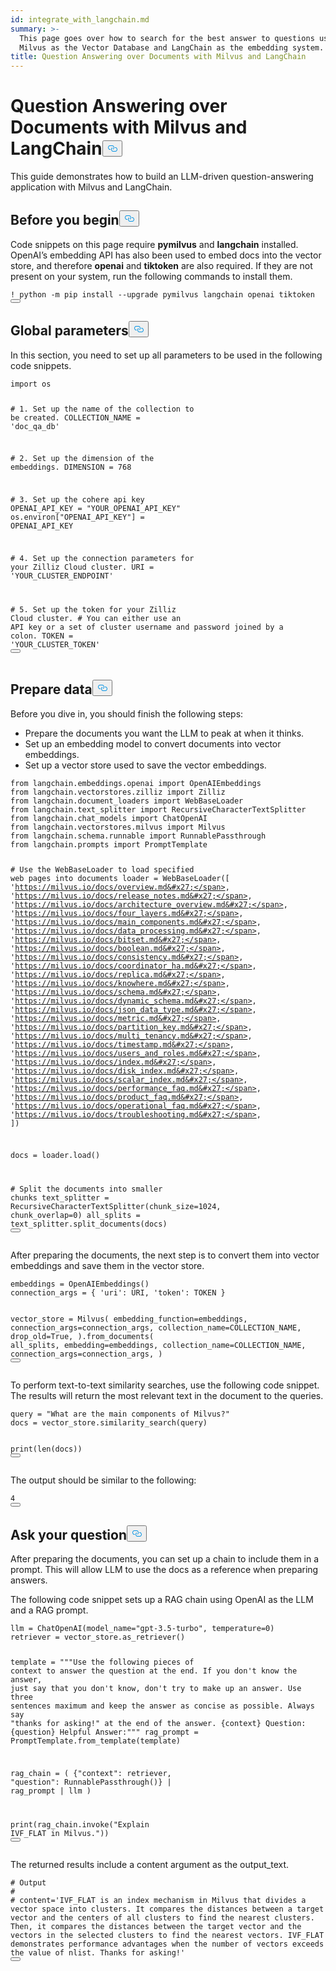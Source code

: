 ```yaml
---
id: integrate_with_langchain.md
summary: >-
  This page goes over how to search for the best answer to questions using
  Milvus as the Vector Database and LangChain as the embedding system.
title: Question Answering over Documents with Milvus and LangChain
---
```

<h1 id="Question-Answering-over-Documents-with-Milvus-and-LangChain" class="common-anchor-header">Question Answering over Documents with Milvus and LangChain<button data-href="#Question-Answering-over-Documents-with-Milvus-and-LangChain" class="anchor-icon" translate="no">
      <svg translate="no"
        aria-hidden="true"
        focusable="false"
        height="20"
        version="1.1"
        viewBox="0 0 16 16"
        width="16"
      >
        <path
          fill="#0092E4"
          fill-rule="evenodd"
          d="M4 9h1v1H4c-1.5 0-3-1.69-3-3.5S2.55 3 4 3h4c1.45 0 3 1.69 3 3.5 0 1.41-.91 2.72-2 3.25V8.59c.58-.45 1-1.27 1-2.09C10 5.22 8.98 4 8 4H4c-.98 0-2 1.22-2 2.5S3 9 4 9zm9-3h-1v1h1c1 0 2 1.22 2 2.5S13.98 12 13 12H9c-.98 0-2-1.22-2-2.5 0-.83.42-1.64 1-2.09V6.25c-1.09.53-2 1.84-2 3.25C6 11.31 7.55 13 9 13h4c1.45 0 3-1.69 3-3.5S14.5 6 13 6z"
        ></path>
      </svg>
    </button></h1><p>This guide demonstrates how to build an LLM-driven question-answering application with Milvus and LangChain.</p>
<h2 id="Before-you-begin" class="common-anchor-header">Before you begin<button data-href="#Before-you-begin" class="anchor-icon" translate="no">
      <svg translate="no"
        aria-hidden="true"
        focusable="false"
        height="20"
        version="1.1"
        viewBox="0 0 16 16"
        width="16"
      >
        <path
          fill="#0092E4"
          fill-rule="evenodd"
          d="M4 9h1v1H4c-1.5 0-3-1.69-3-3.5S2.55 3 4 3h4c1.45 0 3 1.69 3 3.5 0 1.41-.91 2.72-2 3.25V8.59c.58-.45 1-1.27 1-2.09C10 5.22 8.98 4 8 4H4c-.98 0-2 1.22-2 2.5S3 9 4 9zm9-3h-1v1h1c1 0 2 1.22 2 2.5S13.98 12 13 12H9c-.98 0-2-1.22-2-2.5 0-.83.42-1.64 1-2.09V6.25c-1.09.53-2 1.84-2 3.25C6 11.31 7.55 13 9 13h4c1.45 0 3-1.69 3-3.5S14.5 6 13 6z"
        ></path>
      </svg>
    </button></h2><p>Code snippets on this page require <strong>pymilvus</strong> and <strong>langchain</strong> installed. OpenAI’s embedding API has also been used to embed docs into the vector store, and therefore <strong>openai</strong> and <strong>tiktoken</strong> are also required. If they are not present on your system, run the following commands to install them.</p>
<pre><code translate="no" class="language-shell">! python -m pip install --upgrade pymilvus langchain openai tiktoken
<button class="copy-code-btn"></button></code></pre>
<h2 id="Global-parameters" class="common-anchor-header">Global parameters<button data-href="#Global-parameters" class="anchor-icon" translate="no">
      <svg translate="no"
        aria-hidden="true"
        focusable="false"
        height="20"
        version="1.1"
        viewBox="0 0 16 16"
        width="16"
      >
        <path
          fill="#0092E4"
          fill-rule="evenodd"
          d="M4 9h1v1H4c-1.5 0-3-1.69-3-3.5S2.55 3 4 3h4c1.45 0 3 1.69 3 3.5 0 1.41-.91 2.72-2 3.25V8.59c.58-.45 1-1.27 1-2.09C10 5.22 8.98 4 8 4H4c-.98 0-2 1.22-2 2.5S3 9 4 9zm9-3h-1v1h1c1 0 2 1.22 2 2.5S13.98 12 13 12H9c-.98 0-2-1.22-2-2.5 0-.83.42-1.64 1-2.09V6.25c-1.09.53-2 1.84-2 3.25C6 11.31 7.55 13 9 13h4c1.45 0 3-1.69 3-3.5S14.5 6 13 6z"
        ></path>
      </svg>
    </button></h2><p>In this section, you need to set up all parameters to be used in the following code snippets.</p>
<pre><code translate="no" class="language-python"><span class="hljs-keyword">import</span> os

<span class="hljs-comment"># 1. Set up the name of the collection to be created.</span>
COLLECTION_NAME = <span class="hljs-string">&#x27;doc_qa_db&#x27;</span>

<span class="hljs-comment"># 2. Set up the dimension of the embeddings.</span>
DIMENSION = <span class="hljs-number">768</span>

<span class="hljs-comment"># 3. Set up the cohere api key</span>
OPENAI_API_KEY = <span class="hljs-string">&quot;YOUR_OPENAI_API_KEY&quot;</span>
os.environ[<span class="hljs-string">&quot;OPENAI_API_KEY&quot;</span>] = OPENAI_API_KEY

<span class="hljs-comment"># 4. Set up the connection parameters for your Zilliz Cloud cluster.</span>
URI = <span class="hljs-string">&#x27;YOUR_CLUSTER_ENDPOINT&#x27;</span>

<span class="hljs-comment"># 5. Set up the token for your Zilliz Cloud cluster.</span>
<span class="hljs-comment"># You can either use an API key or a set of cluster username and password joined by a colon.</span>
TOKEN = <span class="hljs-string">&#x27;YOUR_CLUSTER_TOKEN&#x27;</span>
<button class="copy-code-btn"></button></code></pre>
<h2 id="Prepare-data" class="common-anchor-header">Prepare data<button data-href="#Prepare-data" class="anchor-icon" translate="no">
      <svg translate="no"
        aria-hidden="true"
        focusable="false"
        height="20"
        version="1.1"
        viewBox="0 0 16 16"
        width="16"
      >
        <path
          fill="#0092E4"
          fill-rule="evenodd"
          d="M4 9h1v1H4c-1.5 0-3-1.69-3-3.5S2.55 3 4 3h4c1.45 0 3 1.69 3 3.5 0 1.41-.91 2.72-2 3.25V8.59c.58-.45 1-1.27 1-2.09C10 5.22 8.98 4 8 4H4c-.98 0-2 1.22-2 2.5S3 9 4 9zm9-3h-1v1h1c1 0 2 1.22 2 2.5S13.98 12 13 12H9c-.98 0-2-1.22-2-2.5 0-.83.42-1.64 1-2.09V6.25c-1.09.53-2 1.84-2 3.25C6 11.31 7.55 13 9 13h4c1.45 0 3-1.69 3-3.5S14.5 6 13 6z"
        ></path>
      </svg>
    </button></h2><p>Before you dive in, you should finish the following steps:</p>
<ul>
<li>Prepare the documents you want the LLM to peak at when it thinks.</li>
<li>Set up an embedding model to convert documents into vector embeddings.</li>
<li>Set up a vector store used to save the vector embeddings.</li>
</ul>
<pre><code translate="no" class="language-python"><span class="hljs-keyword">from</span> langchain.embeddings.openai <span class="hljs-keyword">import</span> OpenAIEmbeddings
<span class="hljs-keyword">from</span> langchain.vectorstores.zilliz <span class="hljs-keyword">import</span> Zilliz
<span class="hljs-keyword">from</span> langchain.document_loaders <span class="hljs-keyword">import</span> WebBaseLoader
<span class="hljs-keyword">from</span> langchain.text_splitter <span class="hljs-keyword">import</span> RecursiveCharacterTextSplitter
<span class="hljs-keyword">from</span> langchain.chat_models <span class="hljs-keyword">import</span> ChatOpenAI
<span class="hljs-keyword">from</span> langchain.vectorstores.milvus <span class="hljs-keyword">import</span> Milvus
<span class="hljs-keyword">from</span> langchain.schema.runnable <span class="hljs-keyword">import</span> RunnablePassthrough
<span class="hljs-keyword">from</span> langchain.prompts <span class="hljs-keyword">import</span> PromptTemplate

<span class="hljs-comment"># Use the WebBaseLoader to load specified web pages into documents</span>
loader = WebBaseLoader([
    <span class="hljs-string">&#x27;https://milvus.io/docs/overview.md&#x27;</span>,
    <span class="hljs-string">&#x27;https://milvus.io/docs/release_notes.md&#x27;</span>,
    <span class="hljs-string">&#x27;https://milvus.io/docs/architecture_overview.md&#x27;</span>,
    <span class="hljs-string">&#x27;https://milvus.io/docs/four_layers.md&#x27;</span>,
    <span class="hljs-string">&#x27;https://milvus.io/docs/main_components.md&#x27;</span>,
    <span class="hljs-string">&#x27;https://milvus.io/docs/data_processing.md&#x27;</span>,
    <span class="hljs-string">&#x27;https://milvus.io/docs/bitset.md&#x27;</span>,
    <span class="hljs-string">&#x27;https://milvus.io/docs/boolean.md&#x27;</span>,
    <span class="hljs-string">&#x27;https://milvus.io/docs/consistency.md&#x27;</span>,
    <span class="hljs-string">&#x27;https://milvus.io/docs/coordinator_ha.md&#x27;</span>,
    <span class="hljs-string">&#x27;https://milvus.io/docs/replica.md&#x27;</span>,
    <span class="hljs-string">&#x27;https://milvus.io/docs/knowhere.md&#x27;</span>,
    <span class="hljs-string">&#x27;https://milvus.io/docs/schema.md&#x27;</span>,
    <span class="hljs-string">&#x27;https://milvus.io/docs/dynamic_schema.md&#x27;</span>,
    <span class="hljs-string">&#x27;https://milvus.io/docs/json_data_type.md&#x27;</span>,
    <span class="hljs-string">&#x27;https://milvus.io/docs/metric.md&#x27;</span>,
    <span class="hljs-string">&#x27;https://milvus.io/docs/partition_key.md&#x27;</span>,
    <span class="hljs-string">&#x27;https://milvus.io/docs/multi_tenancy.md&#x27;</span>,
    <span class="hljs-string">&#x27;https://milvus.io/docs/timestamp.md&#x27;</span>,
    <span class="hljs-string">&#x27;https://milvus.io/docs/users_and_roles.md&#x27;</span>,
    <span class="hljs-string">&#x27;https://milvus.io/docs/index.md&#x27;</span>,
    <span class="hljs-string">&#x27;https://milvus.io/docs/disk_index.md&#x27;</span>,
    <span class="hljs-string">&#x27;https://milvus.io/docs/scalar_index.md&#x27;</span>,
    <span class="hljs-string">&#x27;https://milvus.io/docs/performance_faq.md&#x27;</span>,
    <span class="hljs-string">&#x27;https://milvus.io/docs/product_faq.md&#x27;</span>,
    <span class="hljs-string">&#x27;https://milvus.io/docs/operational_faq.md&#x27;</span>,
    <span class="hljs-string">&#x27;https://milvus.io/docs/troubleshooting.md&#x27;</span>,
])

docs = loader.load()

<span class="hljs-comment"># Split the documents into smaller chunks</span>
text_splitter = RecursiveCharacterTextSplitter(chunk_size=<span class="hljs-number">1024</span>, chunk_overlap=<span class="hljs-number">0</span>)
all_splits = text_splitter.split_documents(docs)
<button class="copy-code-btn"></button></code></pre>
<p>After preparing the documents, the next step is to convert them into vector embeddings and save them in the vector store.</p>
<pre><code translate="no" class="language-python">embeddings = OpenAIEmbeddings()
connection_args = { <span class="hljs-string">&#x27;uri&#x27;</span>: URI, <span class="hljs-string">&#x27;token&#x27;</span>: TOKEN }

vector_store = Milvus(
    embedding_function=embeddings,
    connection_args=connection_args,
    collection_name=COLLECTION_NAME,
    drop_old=<span class="hljs-literal">True</span>,
).from_documents(
    all_splits,
    embedding=embeddings,
    collection_name=COLLECTION_NAME,
    connection_args=connection_args,
)
<button class="copy-code-btn"></button></code></pre>
<p>To perform text-to-text similarity searches, use the following code snippet. The results will return the most relevant text in the document to the queries.</p>
<pre><code translate="no" class="language-python">query = <span class="hljs-string">&quot;What are the main components of Milvus?&quot;</span>
docs = vector_store.similarity_search(query)

<span class="hljs-built_in">print</span>(<span class="hljs-built_in">len</span>(docs))
<button class="copy-code-btn"></button></code></pre>
<p>The output should be similar to the following:</p>
<pre><code translate="no" class="language-shell">4
<button class="copy-code-btn"></button></code></pre>
<h2 id="Ask-your-question" class="common-anchor-header">Ask your question<button data-href="#Ask-your-question" class="anchor-icon" translate="no">
      <svg translate="no"
        aria-hidden="true"
        focusable="false"
        height="20"
        version="1.1"
        viewBox="0 0 16 16"
        width="16"
      >
        <path
          fill="#0092E4"
          fill-rule="evenodd"
          d="M4 9h1v1H4c-1.5 0-3-1.69-3-3.5S2.55 3 4 3h4c1.45 0 3 1.69 3 3.5 0 1.41-.91 2.72-2 3.25V8.59c.58-.45 1-1.27 1-2.09C10 5.22 8.98 4 8 4H4c-.98 0-2 1.22-2 2.5S3 9 4 9zm9-3h-1v1h1c1 0 2 1.22 2 2.5S13.98 12 13 12H9c-.98 0-2-1.22-2-2.5 0-.83.42-1.64 1-2.09V6.25c-1.09.53-2 1.84-2 3.25C6 11.31 7.55 13 9 13h4c1.45 0 3-1.69 3-3.5S14.5 6 13 6z"
        ></path>
      </svg>
    </button></h2><p>After preparing the documents, you can set up a chain to include them in a prompt. This will allow LLM to use the docs as a reference when preparing answers.</p>
<p>The following code snippet sets up a RAG chain using OpenAI as the LLM and a RAG prompt.</p>
<pre><code translate="no" class="language-python">llm = ChatOpenAI(model_name=<span class="hljs-string">&quot;gpt-3.5-turbo&quot;</span>, temperature=<span class="hljs-number">0</span>) 
retriever = vector_store.as_retriever()

template = <span class="hljs-string">&quot;&quot;&quot;Use the following pieces of context to answer the question at the end. 
If you don&#x27;t know the answer, just say that you don&#x27;t know, don&#x27;t try to make up an answer. 
Use three sentences maximum and keep the answer as concise as possible. 
Always say &quot;thanks for asking!&quot; at the end of the answer. 
{context}
Question: {question}
Helpful Answer:&quot;&quot;&quot;</span>
rag_prompt = PromptTemplate.from_template(template)

rag_chain = (
    {<span class="hljs-string">&quot;context&quot;</span>: retriever, <span class="hljs-string">&quot;question&quot;</span>: RunnablePassthrough()}
    | rag_prompt
    | llm
)

<span class="hljs-built_in">print</span>(rag_chain.invoke(<span class="hljs-string">&quot;Explain IVF_FLAT in Milvus.&quot;</span>))
<button class="copy-code-btn"></button></code></pre>
<p>The returned results include a content argument as the output_text.</p>
<pre><code translate="no" class="language-python"><span class="hljs-comment"># Output</span>
<span class="hljs-comment">#</span>
<span class="hljs-comment"># content=&#x27;IVF_FLAT is an index mechanism in Milvus that divides a vector space into clusters. It compares the distances between a target vector and the centers of all clusters to find the nearest clusters. Then, it compares the distances between the target vector and the vectors in the selected clusters to find the nearest vectors. IVF_FLAT demonstrates performance advantages when the number of vectors exceeds the value of nlist. Thanks for asking!&#x27;</span>
<button class="copy-code-btn"></button></code></pre>
